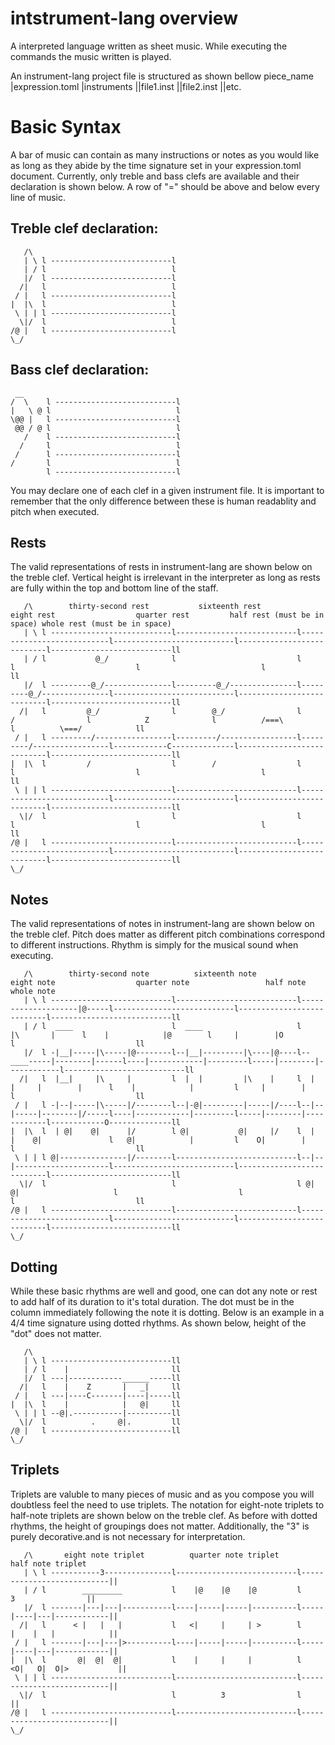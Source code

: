 # intstrument-lang overview
A interpreted language written as sheet music. While executing the commands the music written is played.

An instrument-lang project file is structured as shown bellow
piece_name
|expression.toml
|instruments
||file1.inst
||file2.inst
||etc.

# Basic Syntax
A bar of music can contain as many instructions or notes as you would like as long as they abide by the time signature set in your expression.toml document. Currently, only treble and bass clefs are available and their declaration is shown below. A row of "=" should be above and below every line of music.

## Treble clef declaration:

```
   /\
   | \ l ---------------------------l
   | / l                            l
   |/  l ---------------------------l
  /|   l                            l
 / |   l ---------------------------l
|  |\  l                            l 
 \ | | l ---------------------------l
  \|/  l                            l 
/@ |   l ---------------------------l
\_/
```

## Bass clef declaration:

```
 __
/  \    l ---------------------------l
|   \ @ l                            l
\@@ |   l ---------------------------l
 @@ / @ l                            l
   /    l ---------------------------l
  /     l                            l 
 /      l ---------------------------l
/       l                            l 
        l ---------------------------l

```

You may declare one of each clef in a given instrument file. It is important to remember that the only difference between these is human readablity and pitch when executed.

## Rests
The valid representations of rests in instrument-lang are shown below on the treble clef. Vertical height is irrelevant in the interpreter as long as rests are fully within the top and bottom line of the staff.

```
   /\        thirty-second rest           sixteenth rest                eight rest                  quarter rest         half rest (must be in space) whole rest (must be in space)
   | \ l ---------------------------l---------------------------l---------------------------l---------------------------l---------------------------l---------------------------ll
   | / l           @_/              l                           l                           l                           l                           l                           ll
   |/  l ---------@_/---------------l---------@_/---------------l---------@_/---------------l---------------------------l---------------------------l---------------------------ll
  /|   l         @_/                l        @_/                l          /                l            Z              l          /===\            l          \===/            ll
 / |   l ---------/-----------------l---------/-----------------l---------/-----------------l------------C--------------l---------------------------l---------------------------ll
|  |\  l         /                  l        /                  l                           l                           l                           l                           ll 
 \ | | l ---------------------------l---------------------------l---------------------------l---------------------------l---------------------------l---------------------------ll
  \|/  l                            l                           l                           l                           l                           l                           ll 
/@ |   l ---------------------------l---------------------------l---------------------------l---------------------------l---------------------------l---------------------------ll
\_/

```

## Notes
The valid representations of notes in instrument-lang are shown below on the treble clef. Pitch does matter as different pitch combinations correspond to different instructions. Rhythm is simply for the musical sound when executing.

```
   /\        thirty-second note          sixteenth note                eight note                  quarter note                 half note                  whole note 
   | \ l ---------------------------l---------------------------l--------------------|@-----l---------------------------l---------------------------l---------------------------ll
   | / l  ____                      l  ____                     l           |\       |      l    |            |@        l     |        |O           l                           ll
   |/  l -|__|-----|\-----|@--------l--|__|---------|\----|@----l--____-----|--------|------l----|------------|---------l-----|--------|------------l---------------------------ll
  /|   l  |__|     |\     |         l  |  |         |\    |     l  |  |     |        |      l    |            |         l     |        |            l                           ll
 / |   l -|--|-----|\-----|/--------l--|-@|---------|-----|/----l--|--|-----|--------|/-----l----|------------|---------l-----|--------|------------l------------O--------------ll
|  |\  l  | @|    @|      |/        l @|           @|     |/    l  |  |    @|               l   @|            |         l    O|        |            l                           ll 
 \ | | l @|---------------|/--------l---------------------------l--|--|---------------------l---------------------------l---------------------------l---------------------------ll
  \|/  l                            l                           l @| @|                     l                           l                           l                           ll 
/@ |   l ---------------------------l---------------------------l---------------------------l---------------------------l---------------------------l---------------------------ll
\_/

```

## Dotting
While these basic rhythms are well and good, one can dot any note or rest to add half of its duration to it's total duration. The dot must be in the column immediately following the note it is dotting. Below is an example in a 4/4 time signature using dotted rhythms. As shown below, height of the "dot" does not matter.
```
   /\        
   | \ l ---------------------------ll
   | / l    |                       ll
   |/  l ---|------------______-----ll
  /|   l    |    Z       |   _|     ll
 / |   l ---|----C-------|----|-----ll
|  |\  l    |            |   @|     ll 
 \ | | l --@|.-----------|----------ll
  \|/  l          .     @|.         ll 
/@ |   l ---------------------------ll
\_/         

```

## Triplets
Triplets are valuble to many pieces of music and as you compose you will doubtless feel the need to use triplets. The notation for eight-note triplets to half-note triplets are shown below on the treble clef. As before with dotted rhythms, the height of groupings does not matter. Additionally, the "3" is purely decorative.and is not necessary for interpretation.
```
   /\       eight note triplet          quarter note triplet        half note triplet
   | \ l -----------3---------------l---------------------------l---------------------------||
   | / l        _________           l    |@    |@    |@         l          3                ||
   |/  l -------|---|---|-----------l----|-----|-----|----------l-----|----|---|------------||
  /|   l      < |   |   |           l   <|     |     | >        l     |    |   |            ||
 / |   l -------|---|---|>----------l----|-----|-----|----------l-----|----|---|------------||
|  |\  l       @|  @|  @|           l    |     |     |          l   <O|   O|  O|>           || 
 \ | | l ---------------------------l---------------------------l---------------------------||
  \|/  l                            l          3                l                           || 
/@ |   l ---------------------------l---------------------------l---------------------------||
\_/

```
